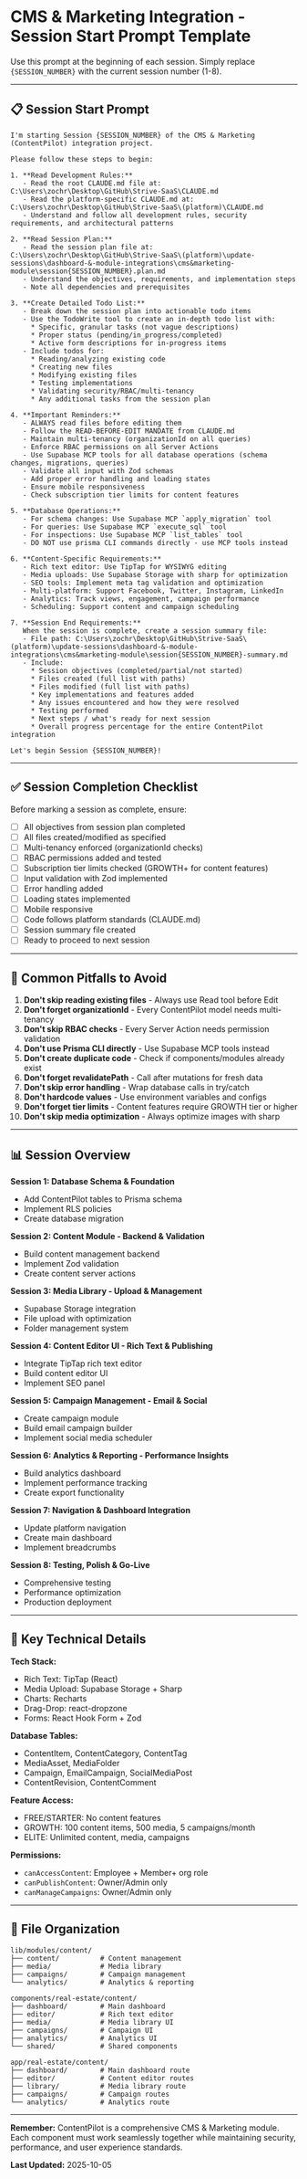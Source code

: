 # CMS & Marketing Integration - Session Start Prompt Template

Use this prompt at the beginning of each session. Simply replace `{SESSION_NUMBER}` with the current session number (1-8).

---

## 📋 Session Start Prompt

```
I'm starting Session {SESSION_NUMBER} of the CMS & Marketing (ContentPilot) integration project.

Please follow these steps to begin:

1. **Read Development Rules:**
   - Read the root CLAUDE.md file at: C:\Users\zochr\Desktop\GitHub\Strive-SaaS\CLAUDE.md
   - Read the platform-specific CLAUDE.md at: C:\Users\zochr\Desktop\GitHub\Strive-SaaS\(platform)\CLAUDE.md
   - Understand and follow all development rules, security requirements, and architectural patterns

2. **Read Session Plan:**
   - Read the session plan file at: C:\Users\zochr\Desktop\GitHub\Strive-SaaS\(platform)\update-sessions\dashboard-&-module-integrations\cms&marketing-module\session{SESSION_NUMBER}.plan.md
   - Understand the objectives, requirements, and implementation steps
   - Note all dependencies and prerequisites

3. **Create Detailed Todo List:**
   - Break down the session plan into actionable todo items
   - Use the TodoWrite tool to create an in-depth todo list with:
     * Specific, granular tasks (not vague descriptions)
     * Proper status (pending/in_progress/completed)
     * Active form descriptions for in-progress items
   - Include todos for:
     * Reading/analyzing existing code
     * Creating new files
     * Modifying existing files
     * Testing implementations
     * Validating security/RBAC/multi-tenancy
     * Any additional tasks from the session plan

4. **Important Reminders:**
   - ALWAYS read files before editing them
   - Follow the READ-BEFORE-EDIT MANDATE from CLAUDE.md
   - Maintain multi-tenancy (organizationId on all queries)
   - Enforce RBAC permissions on all Server Actions
   - Use Supabase MCP tools for all database operations (schema changes, migrations, queries)
   - Validate all input with Zod schemas
   - Add proper error handling and loading states
   - Ensure mobile responsiveness
   - Check subscription tier limits for content features

5. **Database Operations:**
   - For schema changes: Use Supabase MCP `apply_migration` tool
   - For queries: Use Supabase MCP `execute_sql` tool
   - For inspections: Use Supabase MCP `list_tables` tool
   - DO NOT use prisma CLI commands directly - use MCP tools instead

6. **Content-Specific Requirements:**
   - Rich text editor: Use TipTap for WYSIWYG editing
   - Media uploads: Use Supabase Storage with sharp for optimization
   - SEO tools: Implement meta tag validation and optimization
   - Multi-platform: Support Facebook, Twitter, Instagram, LinkedIn
   - Analytics: Track views, engagement, campaign performance
   - Scheduling: Support content and campaign scheduling

7. **Session End Requirements:**
   When the session is complete, create a session summary file:
   - File path: C:\Users\zochr\Desktop\GitHub\Strive-SaaS\(platform)\update-sessions\dashboard-&-module-integrations\cms&marketing-module\session{SESSION_NUMBER}-summary.md
   - Include:
     * Session objectives (completed/partial/not started)
     * Files created (full list with paths)
     * Files modified (full list with paths)
     * Key implementations and features added
     * Any issues encountered and how they were resolved
     * Testing performed
     * Next steps / what's ready for next session
     * Overall progress percentage for the entire ContentPilot integration

Let's begin Session {SESSION_NUMBER}!
```

---

## ✅ Session Completion Checklist

Before marking a session as complete, ensure:

- [ ] All objectives from session plan completed
- [ ] All files created/modified as specified
- [ ] Multi-tenancy enforced (organizationId checks)
- [ ] RBAC permissions added and tested
- [ ] Subscription tier limits checked (GROWTH+ for content features)
- [ ] Input validation with Zod implemented
- [ ] Error handling added
- [ ] Loading states implemented
- [ ] Mobile responsive
- [ ] Code follows platform standards (CLAUDE.md)
- [ ] Session summary file created
- [ ] Ready to proceed to next session

---

## 🚨 Common Pitfalls to Avoid

1. **Don't skip reading existing files** - Always use Read tool before Edit
2. **Don't forget organizationId** - Every ContentPilot model needs multi-tenancy
3. **Don't skip RBAC checks** - Every Server Action needs permission validation
4. **Don't use Prisma CLI directly** - Use Supabase MCP tools instead
5. **Don't create duplicate code** - Check if components/modules already exist
6. **Don't forget revalidatePath** - Call after mutations for fresh data
7. **Don't skip error handling** - Wrap database calls in try/catch
8. **Don't hardcode values** - Use environment variables and configs
9. **Don't forget tier limits** - Content features require GROWTH tier or higher
10. **Don't skip media optimization** - Always optimize images with sharp

---

## 📊 Session Overview

**Session 1: Database Schema & Foundation**
- Add ContentPilot tables to Prisma schema
- Implement RLS policies
- Create database migration

**Session 2: Content Module - Backend & Validation**
- Build content management backend
- Implement Zod validation
- Create content server actions

**Session 3: Media Library - Upload & Management**
- Supabase Storage integration
- File upload with optimization
- Folder management system

**Session 4: Content Editor UI - Rich Text & Publishing**
- Integrate TipTap rich text editor
- Build content editor UI
- Implement SEO panel

**Session 5: Campaign Management - Email & Social**
- Create campaign module
- Build email campaign builder
- Implement social media scheduler

**Session 6: Analytics & Reporting - Performance Insights**
- Build analytics dashboard
- Implement performance tracking
- Create export functionality

**Session 7: Navigation & Dashboard Integration**
- Update platform navigation
- Create main dashboard
- Implement breadcrumbs

**Session 8: Testing, Polish & Go-Live**
- Comprehensive testing
- Performance optimization
- Production deployment

---

## 🔑 Key Technical Details

**Tech Stack:**
- Rich Text: TipTap (React)
- Media Upload: Supabase Storage + Sharp
- Charts: Recharts
- Drag-Drop: react-dropzone
- Forms: React Hook Form + Zod

**Database Tables:**
- ContentItem, ContentCategory, ContentTag
- MediaAsset, MediaFolder
- Campaign, EmailCampaign, SocialMediaPost
- ContentRevision, ContentComment

**Feature Access:**
- FREE/STARTER: No content features
- GROWTH: 100 content items, 500 media, 5 campaigns/month
- ELITE: Unlimited content, media, campaigns

**Permissions:**
- `canAccessContent`: Employee + Member+ org role
- `canPublishContent`: Owner/Admin only
- `canManageCampaigns`: Owner/Admin only

---

## 📁 File Organization

```
lib/modules/content/
├── content/          # Content management
├── media/            # Media library
├── campaigns/        # Campaign management
└── analytics/        # Analytics & reporting

components/real-estate/content/
├── dashboard/        # Main dashboard
├── editor/           # Rich text editor
├── media/            # Media library UI
├── campaigns/        # Campaign UI
├── analytics/        # Analytics UI
└── shared/           # Shared components

app/real-estate/content/
├── dashboard/        # Main dashboard route
├── editor/           # Content editor routes
├── library/          # Media library route
├── campaigns/        # Campaign routes
└── analytics/        # Analytics route
```

---

**Remember:** ContentPilot is a comprehensive CMS & Marketing module. Each component must work seamlessly together while maintaining security, performance, and user experience standards.

**Last Updated:** 2025-10-05
